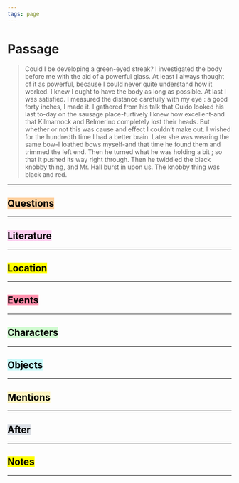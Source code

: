 ```yaml
---
tags: page
---
```

# Passage
> Could I be developing a green-eyed streak? I investigated the body before me with the aid of a powerful glass. At least I always thought of it as powerful, because I could never quite understand how it worked. I knew I ought to have the body as long as possible. At last I was satisfied. I measured the distance carefully with my eye : a good forty inches, I made it. I gathered from his talk that Guido looked his last to-day on the sausage place-furtively I knew how excellent-and that Kilmarnock and Belmerino completely lost their heads. But whether or not this was cause and effect I couldn’t make out. I wished for the hundredth time I had a better brain. Later she was wearing the same bow-I loathed bows myself-and that time he found them and trimmed the left end. Then he turned what he was holding a bit ; so that it pushed its way right through. Then he twiddled the black knobby thing, and Mr. Hall burst in upon us. The knobby thing was black and red.
---
## <mark style="background: #FFB86CA6;">Questions</mark>
---

## <mark style="background: #FFB8EBA6;">Literature</mark>
---

## <mark class="hltr-purple">Location</mark>
---

## <mark style="background: #FF5582A6;">Events</mark>
---

## <mark style="background: #BBFABBA6;">Characters</mark>
---

## <mark style="background: #ABF7F7A6;">Objects</mark>
---

## <mark style="background: #FFF3A3A6;">Mentions</mark>
---

## <mark style="background: #CACFD9A6;">After</mark>
---

## <mark class="hltr-blue">Notes</mark>
---